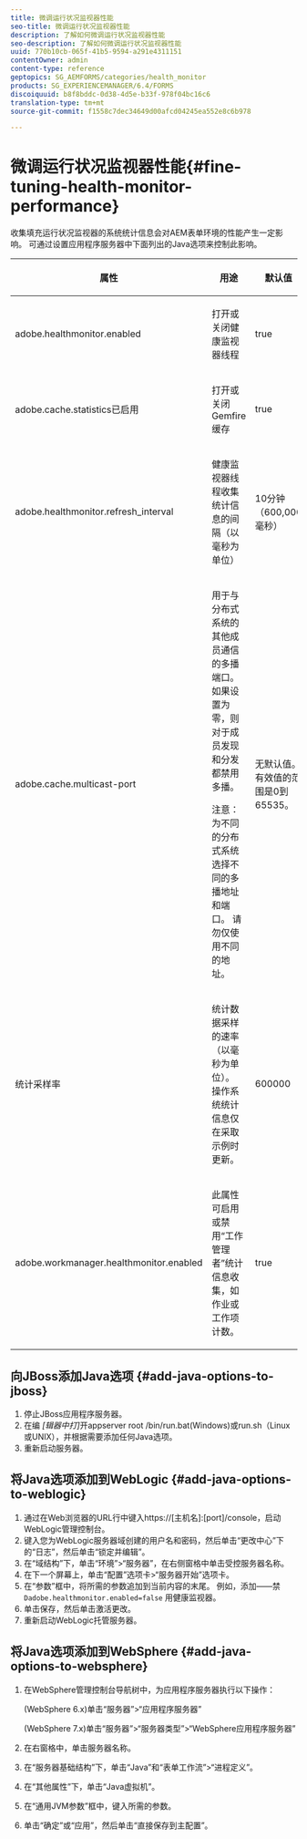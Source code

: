 ```yaml
---
title: 微调运行状况监视器性能
seo-title: 微调运行状况监视器性能
description: 了解如何微调运行状况监视器性能
seo-description: 了解如何微调运行状况监视器性能
uuid: 770b10cb-065f-41b5-9594-a291e4311151
contentOwner: admin
content-type: reference
geptopics: SG_AEMFORMS/categories/health_monitor
products: SG_EXPERIENCEMANAGER/6.4/FORMS
discoiquuid: b8f8bddc-0d38-4d5e-b33f-978f04bc16c6
translation-type: tm+mt
source-git-commit: f1558c7dec34649d00afcd04245ea552e8c6b978

---
```



# 微调运行状况监视器性能{#fine-tuning-health-monitor-performance}

收集填充运行状况监视器的系统统计信息会对AEM表单环境的性能产生一定影响。 可通过设置应用程序服务器中下面列出的Java选项来控制此影响。

<table> 
 <thead> 
  <tr> 
   <th><p>属性</p></th> 
   <th><p>用途</p></th> 
   <th><p>默认值</p></th> 
  </tr> 
 </thead> 
 <tbody>
  <tr> 
   <td><p>adobe.healthmonitor.enabled</p></td> 
   <td><p>打开或关闭健康监视器线程</p></td> 
   <td><p>true</p></td> 
  </tr> 
  <tr> 
   <td><p>adobe.cache.statistics已启用</p></td> 
   <td><p>打开或关闭Gemfire缓存</p></td> 
   <td><p>true</p></td> 
  </tr> 
  <tr> 
   <td><p>adobe.healthmonitor.refresh_interval</p></td> 
   <td><p>健康监视器线程收集统计信息的间隔（以毫秒为单位）</p></td> 
   <td><p>10分钟（600,000毫秒）</p></td> 
  </tr> 
  <tr> 
   <td><p>adobe.cache.multicast-port</p></td> 
   <td><p>用于与分布式系统的其他成员通信的多播端口。 如果设置为零，则对于成员发现和分发都禁用多播。 </p><p>注意：为不同的分布式系统选择不同的多播地址和端口。 请勿仅使用不同的地址。</p></td> 
   <td><p>无默认值。 有效值的范围是0到65535。</p></td> 
  </tr> 
  <tr> 
   <td><p>统计采样率</p></td> 
   <td><p>统计数据采样的速率（以毫秒为单位）。 操作系统统计信息仅在采取示例时更新。</p></td> 
   <td><p>600000</p></td> 
  </tr> 
  <tr> 
   <td><p>adobe.workmanager.healthmonitor.enabled</p></td> 
   <td><p>此属性可启用或禁用“工作管理者”统计信息收集，如作业或工作项计数。</p></td> 
   <td><p>true</p></td> 
  </tr> 
 </tbody> 
</table>

## 向JBoss添加Java选项 {#add-java-options-to-jboss}

1. 停止JBoss应用程序服务器。
1. 在编 *[辑器中打]*&#x200B;开appserver root /bin/run.bat(Windows)或run.sh（Linux或UNIX），并根据需要添加任何Java选项。
1. 重新启动服务器。

## 将Java选项添加到WebLogic {#add-java-options-to-weblogic}

1. 通过在Web浏览器的URL行中键入https://[主机名]:[port]/console，启动WebLogic管理控制台。
1. 键入您为WebLogic服务器域创建的用户名和密码，然后单击“更改中心”下的“日志”，然后单击“锁定并编辑”。
1. 在“域结构”下，单击“环境”>“服务器”，在右侧窗格中单击受控服务器名称。
1. 在下一个屏幕上，单击“配置”选项卡>“服务器开始”选项卡。
1. 在“参数”框中，将所需的参数追加到当前内容的末尾。 例如，添加——禁 `Dadobe.healthmonitor.enabled=false` 用健康监视器。
1. 单击保存，然后单击激活更改。
1. 重新启动WebLogic托管服务器。

## 将Java选项添加到WebSphere {#add-java-options-to-websphere}

1. 在WebSphere管理控制台导航树中，为应用程序服务器执行以下操作：

   (WebSphere 6.x)单击“服务器”>“应用程序服务器”

   (WebSphere 7.x)单击“服务器”>“服务器类型”>“WebSphere应用程序服务器”

1. 在右窗格中，单击服务器名称。
1. 在“服务器基础结构”下，单击“Java”和“表单工作流”>“进程定义”。
1. 在“其他属性”下，单击“Java虚拟机”。
1. 在“通用JVM参数”框中，键入所需的参数。
1. 单击“确定”或“应用”，然后单击“直接保存到主配置”。

